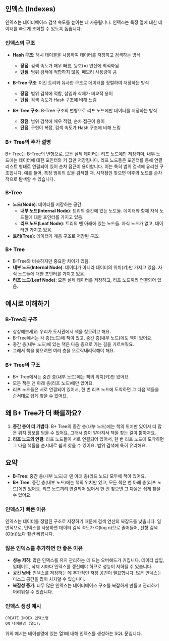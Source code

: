 
## 인덱스 (Indexes)
인덱스는 데이터베이스 검색 속도를 높이는 데 사용됩니다. 인덱스는 특정 열에 대한 데이터를 빠르게 조회할 수 있도록 돕습니다.

### 인덱스의 구조
- **Hash 구조**: 해시 테이블을 사용하여 데이터를 저장하고 검색하는 방식
  - **장점**: 검색 속도가 매우 빠름, 등호(=) 연산에 최적화됨
  - **단점**: 범위 검색에 적합하지 않음, 메모리 사용량이 큼

- **B-Tree 구조**: 이진 트리와 유사한 구조로 데이터를 정렬하여 저장하는 방식
  - **장점**: 범위 검색에 적합, 삽입과 삭제가 비교적 용이
  - **단점**: 검색 속도가 Hash 구조에 비해 느림

- **B+ Tree 구조**: B-Tree 구조의 변형으로 리프 노드에만 데이터를 저장하는 방식
  - **장점**: 범위 검색에 매우 적합, 순차 접근이 용이
  - **단점**: 구현이 복잡, 검색 속도가 Hash 구조에 비해 느림

### B+ Tree의 추가 설명
B+ Tree는 B-Tree의 변형으로, 모든 실제 데이터는 리프 노드에만 저장되며, 내부 노드에는 데이터에 대한 포인터와 키 값만 저장됩니다. 리프 노드들은 포인터를 통해 연결 리스트 형태로 연결되어 있어 순차 접근이 용이합니다. 이는 특히 범위 검색에 유리한 구조입니다. 예를 들어, 특정 범위의 값을 검색할 때, 시작점만 찾으면 이후의 노드를 순차적으로 탐색할 수 있습니다.


### B-Tree
- **노드(Node)**: 데이터를 저장하는 공간.
  - **내부 노드(Internal Node)**: 트리의 중간에 있는 노드들. 데이터와 함께 자식 노드들에 대한 포인터를 가지고 있음.
  - **리프 노드(Leaf Node)**: 트리의 맨 아래에 있는 노드들. 자식 노드가 없고, 데이터만 가지고 있음.
- **트리(Tree)**: 데이터가 계층 구조로 저장된 구조.

### B+ Tree
- B-Tree와 비슷하지만 중요한 차이가 있음.
- **내부 노드(Internal Node)**: 데이터가 아니라 데이터의 위치(키)만 가지고 있음. 자식 노드들에 대한 포인터를 가지고 있음.
- **리프 노드(Leaf Node)**: 모든 실제 데이터를 저장하고, 리프 노드끼리 연결되어 있음.

## 예시로 이해하기

### B-Tree의 구조
- 상상해보세요: 우리가 도서관에서 책을 찾으려고 해요.
- B-Tree에서는 각 층(노드)에 책이 있고, 중간 층(내부 노드)에도 책이 있어요.
- 중간 층(내부 노드)에 있는 책은 다음 층으로 가는 길을 가르쳐줘요.
- 그래서 책을 찾으려면 여러 층을 오르락내리락해야 해요.

### B+ Tree의 구조
- B+ Tree에서는 중간 층(내부 노드)에는 책의 위치(키)만 있어요.
- 모든 책은 맨 아래 층(리프 노드)에만 있어요.
- 리프 노드들은 서로 연결되어 있어서, 한 번 리프 노드에 도착하면 그 다음 책들을 순서대로 쉽게 찾을 수 있어요.

## 왜 B+ Tree가 더 빠를까요?
1. **중간 층이 더 가볍다**: B+ Tree의 중간 층(내부 노드)에는 책의 위치만 있어서 더 많은 위치 정보를 담을 수 있어요. 그래서 층이 얕아져서 책을 찾는 길이 짧아져요.
2. **리프 노드의 연결**: 리프 노드들이 서로 연결되어 있어서, 한 번 리프 노드에 도착하면 그 다음 책들을 순서대로 쉽게 찾을 수 있어요. 범위 검색에 특히 유리해요.

## 요약
- **B-Tree**: 중간 층(내부 노드)과 맨 아래 층(리프 노드) 모두에 책이 있어요.
- **B+ Tree**: 중간 층(내부 노드)에는 책의 위치만 있고, 모든 책은 맨 아래 층(리프 노드)에만 있어요. 리프 노드끼리 연결되어 있어서 한 번 찾으면 그 다음은 쉽게 찾을 수 있어요.



### 인덱스가 빠른 이유
인덱스는 데이터를 정렬된 구조로 저장하기 때문에 검색 연산의 복잡도를 낮춥니다. 일반적으로, 인덱스를 사용하면 데이터 검색 속도가 O(log n)으로 줄어들어, 선형 검색(O(n))보다 훨씬 빠릅니다.

### 많은 인덱스를 추가하면 안 좋은 이유
- **성능 저하**: 많은 인덱스를 유지 관리하는 데 드는 오버헤드가 커집니다. 데이터 삽입, 업데이트, 삭제 시마다 인덱스를 갱신해야 하므로 성능이 저하될 수 있습니다.
- **공간 낭비**: 인덱스를 저장하는 데 추가적인 저장 공간이 필요합니다. 많은 인덱스는 디스크 공간을 많이 차지할 수 있습니다.
- **복잡성 증가**: 너무 많은 인덱스는 데이터베이스 구조를 복잡하게 만들고 관리하기 어려워질 수 있습니다.

### 인덱스 생성 예시
```
CREATE INDEX 인덱스명
ON 테이블명 (열1);
```

위의 예시는 테이블명에 있는 열1에 대해 인덱스를 생성하는 SQL 문입니다.
